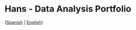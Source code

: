 # Hans - Data Analysis Portfolio 
([Spanish](https://github.com/HansAllTech/Hans_Data_Analysis_Portfolio/blob/main/Proyectos.md#tabla-de-contenido-es--en) | [English](https://github.com/HansAllTech/Hans_Data_Analysis_Portfolio/blob/main/Projects.md#table-of-content-es--en))                                                            
                                                                                                                                                                              
                                                                                                               
                                                                                                                                                   
                                                                                                               
                                                                      
                                      
                   
             
       
       
  
